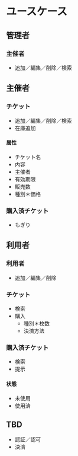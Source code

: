 # ユースケース

## 管理者
### 主催者
+ 追加／編集／削除／検索

## 主催者
### チケット
+ 追加／編集／削除／検索
+ 在庫追加
#### 属性
+ チケット名
+ 内容
+ 主催者
+ 有効期限
+ 販売数
+ 種別＊価格
### 購入済チケット
+ もぎり

## 利用者
### 利用者
+ 追加／編集／削除
### チケット
+ 検索
+ 購入
  - 種別＊枚数
  - 決済方法
### 購入済チケット
+ 検索
+ 提示
#### 状態
+ 未使用
+ 使用済

## TBD
+ 認証／認可
+ 決済
